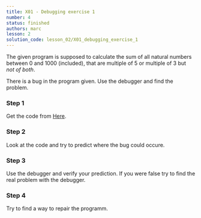 ```yaml
---
title: X01 - Debugging exercise 1
number: 4
status: finished
authors: marc
lesson: 2
solution_code: lesson_02/X01_debugging_exercise_1
---
```


The given program is supposed to calculate the sum of all natural numbers
between 0 and 1000 (included),
that are multiple of 5 or multiple of 3 but *not of both*.

There is a bug in the program given. Use the debugger and find the problem.

### Step 1

Get the code from [Here](https://github.com/satkowski/csharp-lessons-exercise-solutions/tree/master/lesson_02/X01_debugging_exercise_1/Exercise).

### Step 2

Look at the code and try to predict where the bug could occure.

### Step 3

Use the debugger and verify your prediction. If you were false try to find the real problem with the debugger.

### Step 4

Try to find a way to repair the programm.